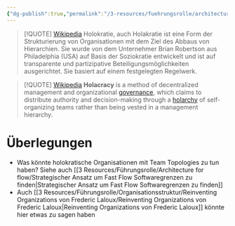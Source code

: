 ```yaml
---
{"dg-publish":true,"permalink":"/3-resources/fuehrungsrolle/architecture-for-flow/holokratische-teamstrukturen/","tags":["revisitMe"],"created":"2024-05-19T20:36:58.515+02:00","updated":"2024-05-19T20:43:13.036+02:00"}
---
```



> [!QUOTE] [Wikipedia](https://de.wikipedia.org/wiki/Holokratie)
> Holokratie, auch Holakratie ist eine Form der Strukturierung von Organisationen mit dem Ziel des Abbaus von Hierarchien. Sie wurde von dem Unternehmer Brian Robertson aus Philadelphia (USA) auf Basis der Soziokratie entwickelt und ist auf transparente und partizipative Beteiligungsmöglichkeiten ausgerichtet. Sie basiert auf einem festgelegten Regelwerk.

> [!QUOTE] [Wikipedia](https://en.wikipedia.org/wiki/Holacracy)
> **Holacracy** is a method of decentralized management and organizational [governance](https://en.wikipedia.org/wiki/Corporate_governance "Corporate governance"), which claims to distribute authority and decision-making through a [holarchy](https://en.wikipedia.org/wiki/Holarchy "Holarchy") of self-organizing teams rather than being vested in a management hierarchy.

# Überlegungen

- Was könnte holokratische Organisationen mit Team Topologies zu tun haben? Siehe auch [[3 Resources/Führungsrolle/Architecture for flow/Strategischer Ansatz um Fast Flow Softwaregrenzen zu finden\|Strategischer Ansatz um Fast Flow Softwaregrenzen zu finden]]
- Auch [[3 Resources/Führungsrolle/Organisationsstruktur/Reinventing Organizations von Frederic Laloux/Reinventing Organizations von Frederic Laloux\|Reinventing Organizations von Frederic Laloux]] könnte hier etwas zu sagen haben